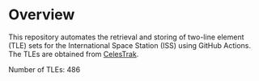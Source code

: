 # Overview

This repository automates the retrieval and storing of two-line element (TLE) sets for the International Space Station (ISS) using GitHub Actions. The TLEs are obtained from [CelesTrak](https://celestrak.org/).

Number of TLEs: 486
